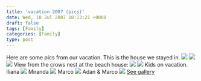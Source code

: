 ```yaml
---
title: 'vacation 2007 (pics)'
date: Wed, 18 Jul 2007 18:13:21 +0000
draft: false
tags: [Family]
categories: [Family]
type: post
---
```


Here are some pics from our vacation. This is the house we stayed in. [![](http://familiarodriguez.smugmug.com/photos/174166686-M.jpg)](http://http://familiarodriguez.smugmug.com/photos/174166686-L.jpg) [![](http://familiarodriguez.smugmug.com/photos/174164116-S.jpg)](http://familiarodriguez.smugmug.com/photos/174164116-L.jpg) [![](http://familiarodriguez.smugmug.com/photos/174165070-S.jpg)](http://familiarodriguez.smugmug.com/photos/174165070-L.jpg) View from the crows nest at the beach house: [![](http://familiarodriguez.smugmug.com/photos/174379506-S.jpg)](http://familiarodriguez.smugmug.com/photos/174379506-L.jpg) [![](http://familiarodriguez.smugmug.com/photos/174379435-S.jpg)](http://familiarodriguez.smugmug.com/photos/174379435-L.jpg) Kids on vacation. Iliana [![](http://familiarodriguez.smugmug.com/photos/174379715-S.jpg)](http://familiarodriguez.smugmug.com/photos/174379715-L.jpg) Miranda [![](http://familiarodriguez.smugmug.com/photos/174379744-S.jpg)](http://familiarodriguez.smugmug.com/photos/174379744-L.jpg) Marco [![](http://familiarodriguez.smugmug.com/photos/174379792-S.jpg)](http://familiarodriguez.smugmug.com/photos/174379792-L.jpg) Adan & Marco [![](http://familiarodriguez.smugmug.com/photos/174402141-M-1.jpg)](http://familiarodriguez.smugmug.com/photos/174402141-L-1.jpg) [See gallery](http://familiarodriguez.smugmug.com/gallery/3167690#174379321) [](http://familiarodriguez.smugmug.com/photos/174173287-L.jpg)